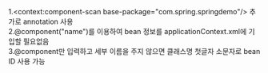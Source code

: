 1.<context:component-scan base-package="com.spring.springdemo"/> 추가로 annotation 사용   
2.@component("name")를 이용하여 bean 정보를 applicationContext.xml에 기입할 필요없음   
3.@component만 입력하고 세부 이름을 주지 않으면 클래스명 첫글자 소문자로 bean ID 사용 가능  

